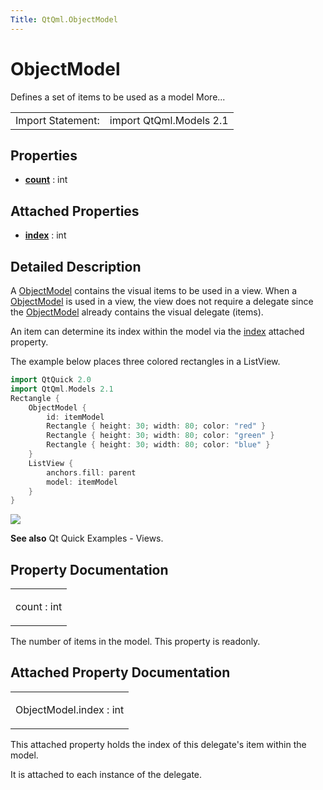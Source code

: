 ```yaml
---
Title: QtQml.ObjectModel
---
```

        
ObjectModel
===========

<span class="subtitle"></span>
Defines a set of items to be used as a model More...

|                   |                         |
|-------------------|-------------------------|
| Import Statement: | import QtQml.Models 2.1 |

<span id="properties"></span>
Properties
----------

-   ****[count](#count-prop)**** : int

<span id="attached-properties"></span>
Attached Properties
-------------------

-   ****[index](#index-attached-prop)**** : int

<span id="details"></span>
Detailed Description
--------------------

A [ObjectModel](index.html) contains the visual items to be used in a view. When a [ObjectModel](index.html) is used in a view, the view does not require a delegate since the [ObjectModel](index.html) already contains the visual delegate (items).

An item can determine its index within the model via the [index](#index-attached-prop) attached property.

The example below places three colored rectangles in a ListView.

``` cpp
import QtQuick 2.0
import QtQml.Models 2.1
Rectangle {
    ObjectModel {
        id: itemModel
        Rectangle { height: 30; width: 80; color: "red" }
        Rectangle { height: 30; width: 80; color: "green" }
        Rectangle { height: 30; width: 80; color: "blue" }
    }
    ListView {
        anchors.fill: parent
        model: itemModel
    }
}
```

![](https://developer.ubuntu.com/static/devportal_uploaded/98141b30-082d-4731-91e1-93def57369d2-api/apps/qml/sdk-15.04.6/QtQml.ObjectModel/images/visualitemmodel.png)

**See also** Qt Quick Examples - Views.

Property Documentation
----------------------

<table>
<colgroup>
<col width="100%" />
</colgroup>
<tbody>
<tr class="odd">
<td><p><span id="count-prop"></span><span class="name">count</span> : <span class="type">int</span></p></td>
</tr>
</tbody>
</table>

The number of items in the model. This property is readonly.

Attached Property Documentation
-------------------------------

<table>
<colgroup>
<col width="100%" />
</colgroup>
<tbody>
<tr class="odd">
<td><p><span id="index-attached-prop"></span><span class="name">ObjectModel.index</span> : <span class="type">int</span></p></td>
</tr>
</tbody>
</table>

This attached property holds the index of this delegate's item within the model.

It is attached to each instance of the delegate.

